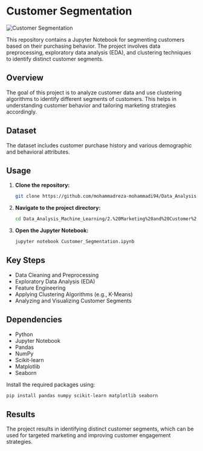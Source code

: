 # Customer Segmentation

![Customer Segmentation](https://cdn-icons-png.flaticon.com/512/4297/4297411.png)

This repository contains a Jupyter Notebook for segmenting customers based on their purchasing behavior. The project involves data preprocessing, exploratory data analysis (EDA), and clustering techniques to identify distinct customer segments.

## Overview
The goal of this project is to analyze customer data and use clustering algorithms to identify different segments of customers. This helps in understanding customer behavior and tailoring marketing strategies accordingly.

## Dataset
The dataset includes customer purchase history and various demographic and behavioral attributes.

## Usage
1. **Clone the repository:**
    ```bash
    git clone https://github.com/mohammadreza-mohammadi94/Data_Analysis_Machine_Learning.git
    ```
2. **Navigate to the project directory:**
    ```bash
    cd Data_Analysis_Machine_Learning/2.%20Marketing%20and%20Customer%20Analysis/Customer%20Segmentation
    ```
3. **Open the Jupyter Notebook:**
    ```bash
    jupyter notebook Customer_Segmentation.ipynb
    ```

## Key Steps
- Data Cleaning and Preprocessing
- Exploratory Data Analysis (EDA)
- Feature Engineering
- Applying Clustering Algorithms (e.g., K-Means)
- Analyzing and Visualizing Customer Segments

## Dependencies
- Python
- Jupyter Notebook
- Pandas
- NumPy
- Scikit-learn
- Matplotlib
- Seaborn

Install the required packages using:
```bash
pip install pandas numpy scikit-learn matplotlib seaborn
```

## Results
The project results in identifying distinct customer segments, which can be used for targeted marketing and improving customer engagement strategies.
